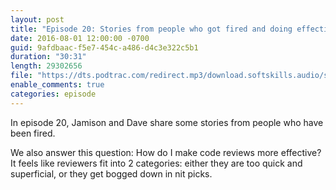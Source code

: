 ```yaml
---
layout: post
title: "Episode 20: Stories from people who got fired and doing effective code reviews"
date: 2016-08-01 12:00:00 -0700
guid: 9afdbaac-f5e7-454c-a486-d4c3e322c5b1
duration: "30:31"
length: 29302656
file: "https://dts.podtrac.com/redirect.mp3/download.softskills.audio/sse-020.mp3"
enable_comments: true
categories: episode
---
```


In episode 20, Jamison and  Dave share some stories from people who have been fired.

We also answer this question: How do I make code reviews more effective? It feels like reviewers fit into 2 categories: either they are too quick and superficial, or they get bogged down in nit picks.
